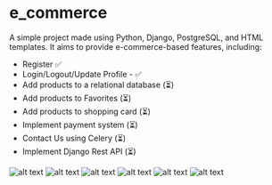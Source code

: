 # e_commerce

A simple project made using Python, Django, PostgreSQL, and HTML templates. It aims to provide e-commerce-based features, including:
- Register ✅
- Login/Logout/Update Profile - ✅
- Add products to a relational database (⏳)
- Add products to Favorites (⏳)
- Add products to shopping card (⏳)
- Implement payment system (⏳)
- Contact Us using Celery (⏳)
- Implement Django Rest API (⏳)


![alt text](https://i.imgur.com/fqi7HBI.png)
![alt text](https://i.imgur.com/DxeFPmM.png)
![alt text](https://i.imgur.com/PjQWLFw.png)
![alt text](https://i.imgur.com/E7vWX5V.png)
![alt text](https://i.imgur.com/U1Bn7Sf.png)
![alt text](https://i.imgur.com/VipGqrc.png)
